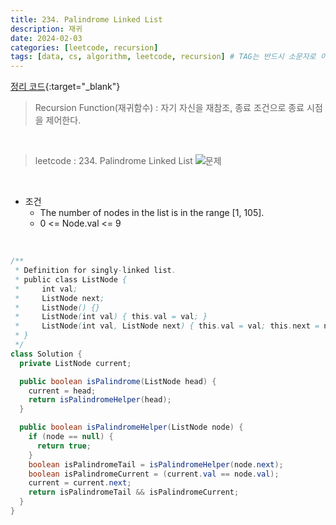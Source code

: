 ```yaml
---
title: 234. Palindrome Linked List
description: 재귀
date: 2024-02-03
categories: [leetcode, recursion]
tags: [data, cs, algorithm, leetcode, recursion] # TAG는 반드시 소문자로 이루어져야함!
---
```


[정리 코드](https://github.com/AngryPig123/datasutructure/tree/recursion-leetcode){:target="\_blank"}

> Recursion Function(재귀함수) : 자기 자신을 재참조, 종료 조건으로 종료 시점을 제어한다. <br>

<br>

> leetcode : 234. Palindrome Linked List
![문제](https://github.com/AngryPig123/angrypig123.github.io/assets/86225268/08bef245-a3c6-424a-8e9f-ef461c98e1be "231번 문제")

<br>

- 조건
  - The number of nodes in the list is in the range [1, 105].
  - 0 <= Node.val <= 9

<br>

```java
/**
 * Definition for singly-linked list.
 * public class ListNode {
 *     int val;
 *     ListNode next;
 *     ListNode() {}
 *     ListNode(int val) { this.val = val; }
 *     ListNode(int val, ListNode next) { this.val = val; this.next = next; }
 * }
 */
class Solution {
  private ListNode current;

  public boolean isPalindrome(ListNode head) {
    current = head;
    return isPalindromeHelper(head);
  }

  public boolean isPalindromeHelper(ListNode node) {
    if (node == null) {
      return true;
    }
    boolean isPalindromeTail = isPalindromeHelper(node.next);
    boolean isPalindromeCurrent = (current.val == node.val);
    current = current.next;
    return isPalindromeTail && isPalindromeCurrent;
  }
}
```
